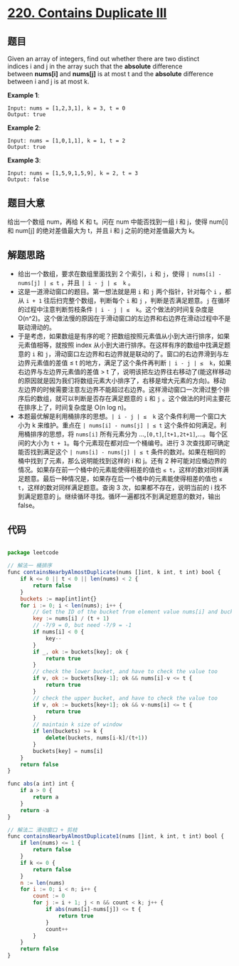 # [220. Contains Duplicate III](https://leetcode.com/problems/contains-duplicate-iii/)


## 题目

Given an array of integers, find out whether there are two distinct indices i and j in the array such that the **absolute** difference between **nums[i]** and **nums[j]** is at most t and the **absolute** difference between i and j is at most k.

**Example 1**:

    Input: nums = [1,2,3,1], k = 3, t = 0
    Output: true

**Example 2**:

    Input: nums = [1,0,1,1], k = 1, t = 2
    Output: true

**Example 3**:

    Input: nums = [1,5,9,1,5,9], k = 2, t = 3
    Output: false

## 题目大意

给出一个数组 num，再给 K 和 t。问在 num 中能否找到一组 i 和 j，使得 num[i] 和 num[j] 的绝对差值最大为 t，并且 i 和 j 之前的绝对差值最大为 k。

## 解题思路

- 给出一个数组，要求在数组里面找到 2 个索引，`i` 和 `j`，使得 `| nums[i] - nums[j] | ≤ t` ，并且 `| i - j | ≤  k` 。
- 这是一道滑动窗口的题目。第一想法就是用 `i` 和 `j` 两个指针，针对每个 `i` ，都从 `i + 1` 往后扫完整个数组，判断每个 `i` 和 `j` ，判断是否满足题意。`j` 在循环的过程中注意判断剪枝条件 `| i - j | ≤  k`。这个做法的时间复杂度是 O(n^2)。这个做法慢的原因在于滑动窗口的左边界和右边界在滑动过程中不是联动滑动的。
- 于是考虑，如果数组是有序的呢？把数组按照元素值从小到大进行排序，如果元素值相等，就按照 index 从小到大进行排序。在这样有序的数组中找满足题意的 `i` 和 `j`，滑动窗口左边界和右边界就是联动的了。窗口的右边界滑到与左边界元素值的差值 ≤ t 的地方，满足了这个条件再判断 `| i - j | ≤  k`，如果右边界与左边界元素值的差值 > t 了，说明该把左边界往右移动了(能这样移动的原因就是因为我们将数组元素大小排序了，右移是增大元素的方向)。移动左边界的时候需要注意左边界不能超过右边界。这样滑动窗口一次滑过整个排序后的数组，就可以判断是否存在满足题意的 `i` 和 `j` 。这个做法的时间主要花在排序上了，时间复杂度是 O(n log n)。
- 本题最优解是利用桶排序的思想。`| i - j | ≤  k` 这个条件利用一个窗口大小为 k 来维护。重点在 `| nums[i] - nums[j] | ≤ t` 这个条件如何满足。利用桶排序的思想，将 `nums[i]` 所有元素分为 ...,`[0,t]`,`[t+1,2t+1]`,...。每个区间的大小为 `t + 1`。每个元素现在都对应一个桶编号。进行 3 次查找即可确定能否找到满足这个 `| nums[i] - nums[j] | ≤ t` 条件的数对。如果在相同的桶中找到了元素，那么说明能找到这样的 i 和 j。还有 2 种可能对应桶边界的情况。如果存在前一个桶中的元素能使得相差的值也 `≤ t`，这样的数对同样满足题意。最后一种情况是，如果存在后一个桶中的元素能使得相差的值也 `≤ t`，这样的数对同样满足题意。查询 3 次，如果都不存在，说明当前的 i 找不到满足题意的 j。继续循环寻找。循环一遍都找不到满足题意的数对，输出 false。

## 代码

```javascript

package leetcode

// 解法一 桶排序
func containsNearbyAlmostDuplicate(nums []int, k int, t int) bool {
	if k <= 0 || t < 0 || len(nums) < 2 {
		return false
	}
	buckets := map[int]int{}
	for i := 0; i < len(nums); i++ {
		// Get the ID of the bucket from element value nums[i] and bucket width t + 1
		key := nums[i] / (t + 1)
		// -7/9 = 0, but need -7/9 = -1
		if nums[i] < 0 {
			key--
		}
		if _, ok := buckets[key]; ok {
			return true
		}
		// check the lower bucket, and have to check the value too
		if v, ok := buckets[key-1]; ok && nums[i]-v <= t {
			return true
		}
		// check the upper bucket, and have to check the value too
		if v, ok := buckets[key+1]; ok && v-nums[i] <= t {
			return true
		}
		// maintain k size of window
		if len(buckets) >= k {
			delete(buckets, nums[i-k]/(t+1))
		}
		buckets[key] = nums[i]
	}
	return false
}

func abs(a int) int {
	if a > 0 {
		return a
	}
	return -a
}

// 解法二 滑动窗口 + 剪枝
func containsNearbyAlmostDuplicate1(nums []int, k int, t int) bool {
	if len(nums) <= 1 {
		return false
	}
	if k <= 0 {
		return false
	}
	n := len(nums)
	for i := 0; i < n; i++ {
		count := 0
		for j := i + 1; j < n && count < k; j++ {
			if abs(nums[i]-nums[j]) <= t {
				return true
			}
			count++
		}
	}
	return false
}

```
